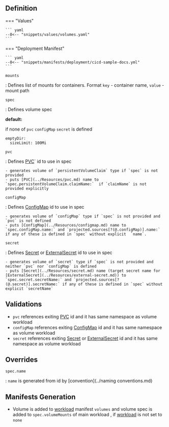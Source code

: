 ## Definition


=== "Values"

    ``` yaml
    --8<-- "snippets/values/volumes.yaml"
    ```


=== "Deployment Manifest"

    ``` yaml
    --8<-- "snippets/manifests/deployment/cicd-sample-docs.yml"
    ```


`mounts`    

:   Defines list of mounts for containers. Format `key` - container name, `value` - mount path 


`spec`    

:   Defines volume spec

**default:** 

if none of `pvc` `configMap` `secret` is defined 
```
emptyDir:
  sizeLimit: 100Mi
```


`pvc`

:   Defines [PVC](../Resources/pvc.md)` id to use in spec 

    - generates volume of `persistentVolumeClaim` type if `spec` is not provided
    - puts [PVC](../Resources/pvc.md) name to `spec.persistentVolumeClaim.claimName:`  if `claimName` is not provided explicitly

`configMap`

:   Defines [ConfigMap](../Resources/configmap.md) id to use in spec 

    - generates volume of `configMap` type if `spec` is not provided and `pvc` is not defined
    - puts [ConfigMap](../Resources/configmap.md) name to `spec.configMap.name:` and `projected.sources[?(@.configMap)].name:` if any of these is defined in `spec` without explicit  `name`.

`secret`

:   Defines [Secret](../Resources/secret.md) or [ExternalSecret](../Resources/external-secret.md) id to use in spec 

    - generates volume of `secret` type if `spec` is not provided and neither `pvc` nor `configMap` is defined
    - puts [Secret](../Resources/secret.md) name (target secret name for [ExternalSecret](../Resources/external-secret.md)) to `spec.secret.secretName:` and `projected.sources[?(@.secret)].secretName:` if any of these is defined in `spec` without explicit `secretName`




## Validations

- `pvc` references exiting [PVC](../Resources/pvc.md) id and it has same namespace as volume workload
- `configMap` references exiting [ConfigMap](../Resources/configmap.md) id and it has same namespace as volume workload
- `secret` references exiting [Secret](../Resources/secret.md) or [ExternalSecret](../Resources/external-secret.md) id and it has same namespace as volume workload

## Overrides

`spec.name`

:   `name` is generated from id by [convention](../naming conventions.md)
 

## Manifests Generation 

- Volume is added to [workload](../values.md#workload) manifest `volumes` and volume spec is added to  `spec.volumeMounts` of main workload , if  [workload](../values.md#workload) is not set to `none`
